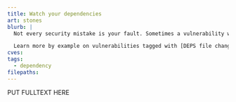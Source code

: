 ```yaml
---
title: Watch your dependencies
art: stones
blurb: |
  Not every security mistake is your fault. Sometimes a vulnerability will arise in a library that you depend upon. Does it affect you? Will you work around it? How will you know?

  Learn more by example on vulnerabilities tagged with [DEPS file changed.](/tags/DEPS)
cves:
tags:
  - dependency
filepaths:
---
```

PUT FULLTEXT HERE
